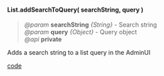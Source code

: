 #### List.addSearchToQuery( searchString, query )  
> *@param* **searchString** _{String}_  - Search string   
> *@param* **query** _{Object}_  - Query object    
> _@api_ **private**  

Adds a search string to a list query in the AdminUI

<div class="code-header addGitHubLink" data-file="lib/list/addSearchToQuery.js"><a href="#" class="loadCode"> code</a></div><pre class=" language-javascript hideCode api"></pre> 
